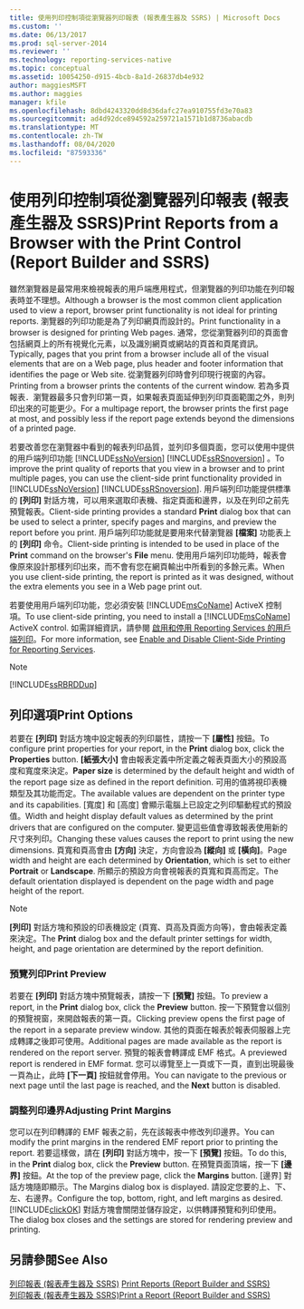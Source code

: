 ```yaml
---
title: 使用列印控制項從瀏覽器列印報表 (報表產生器及 SSRS) | Microsoft Docs
ms.custom: ''
ms.date: 06/13/2017
ms.prod: sql-server-2014
ms.reviewer: ''
ms.technology: reporting-services-native
ms.topic: conceptual
ms.assetid: 10054250-d915-4bcb-8a1d-26837db4e932
author: maggiesMSFT
ms.author: maggies
manager: kfile
ms.openlocfilehash: 8dbd4243320dd8d36dafc27ea910755fd3e70a83
ms.sourcegitcommit: ad4d92dce894592a259721a1571b1d8736abacdb
ms.translationtype: MT
ms.contentlocale: zh-TW
ms.lasthandoff: 08/04/2020
ms.locfileid: "87593336"
---
```

# <a name="print-reports-from-a-browser-with-the-print-control-report-builder-and-ssrs"></a><span data-ttu-id="00678-102">使用列印控制項從瀏覽器列印報表 (報表產生器及 SSRS)</span><span class="sxs-lookup"><span data-stu-id="00678-102">Print Reports from a Browser with the Print Control (Report Builder and SSRS)</span></span>
  <span data-ttu-id="00678-103">雖然瀏覽器是最常用來檢視報表的用戶端應用程式，但瀏覽器的列印功能在列印報表時並不理想。</span><span class="sxs-lookup"><span data-stu-id="00678-103">Although a browser is the most common client application used to view a report, browser print functionality is not ideal for printing reports.</span></span> <span data-ttu-id="00678-104">瀏覽器的列印功能是為了列印網頁而設計的。</span><span class="sxs-lookup"><span data-stu-id="00678-104">Print functionality in a browser is designed for printing Web pages.</span></span> <span data-ttu-id="00678-105">通常，您從瀏覽器列印的頁面會包括網頁上的所有視覺化元素，以及識別網頁或網站的頁首和頁尾資訊。</span><span class="sxs-lookup"><span data-stu-id="00678-105">Typically, pages that you print from a browser include all of the visual elements that are on a Web page, plus header and footer information that identifies the page or Web site.</span></span> <span data-ttu-id="00678-106">從瀏覽器列印時會列印現行視窗的內容。</span><span class="sxs-lookup"><span data-stu-id="00678-106">Printing from a browser prints the contents of the current window.</span></span> <span data-ttu-id="00678-107">若為多頁報表．瀏覽器最多只會列印第一頁，如果報表頁面延伸到列印頁面範圍之外，則列印出來的可能更少。</span><span class="sxs-lookup"><span data-stu-id="00678-107">For a multipage report, the browser prints the first page at most, and possibly less if the report page extends beyond the dimensions of a printed page.</span></span>  
  
 <span data-ttu-id="00678-108">若要改善您在瀏覽器中看到的報表列印品質，並列印多個頁面，您可以使用中提供的用戶端列印功能 [!INCLUDE[ssNoVersion](../../includes/ssnoversion-md.md)] [!INCLUDE[ssRSnoversion](../../includes/ssrsnoversion-md.md)] 。</span><span class="sxs-lookup"><span data-stu-id="00678-108">To improve the print quality of reports that you view in a browser and to print multiple pages, you can use the client-side print functionality provided in [!INCLUDE[ssNoVersion](../../includes/ssnoversion-md.md)] [!INCLUDE[ssRSnoversion](../../includes/ssrsnoversion-md.md)].</span></span> <span data-ttu-id="00678-109">用戶端列印功能提供標準的 **[列印]** 對話方塊，可以用來選取印表機、指定頁面和邊界，以及在列印之前先預覽報表。</span><span class="sxs-lookup"><span data-stu-id="00678-109">Client-side printing provides a standard **Print** dialog box that can be used to select a printer, specify pages and margins, and preview the report before you print.</span></span> <span data-ttu-id="00678-110">用戶端列印功能就是要用來代替瀏覽器 **[檔案]** 功能表上的 **[列印]** 命令。</span><span class="sxs-lookup"><span data-stu-id="00678-110">Client-side printing is intended to be used in place of the **Print** command on the browser's **File** menu.</span></span> <span data-ttu-id="00678-111">使用用戶端列印功能時，報表會像原來設計那樣列印出來，而不會有您在網頁輸出中所看到的多餘元素。</span><span class="sxs-lookup"><span data-stu-id="00678-111">When you use client-side printing, the report is printed as it was designed, without the extra elements you see in a Web page print out.</span></span>  
  
 <span data-ttu-id="00678-112">若要使用用戶端列印功能，您必須安裝 [!INCLUDE[msCoName](../../includes/msconame-md.md)] ActiveX 控制項。</span><span class="sxs-lookup"><span data-stu-id="00678-112">To use client-side printing, you need to install a [!INCLUDE[msCoName](../../includes/msconame-md.md)] ActiveX control.</span></span> <span data-ttu-id="00678-113">如需詳細資訊，請參閱 [啟用和停用 Reporting Services 的用戶端列印](../report-server/enable-and-disable-client-side-printing-for-reporting-services.md)。</span><span class="sxs-lookup"><span data-stu-id="00678-113">For more information, see [Enable and Disable Client-Side Printing for Reporting Services](../report-server/enable-and-disable-client-side-printing-for-reporting-services.md).</span></span>  
  
> [!NOTE]  
>  [!INCLUDE[ssRBRDDup](../../includes/ssrbrddup-md.md)]  
  
## <a name="print-options"></a><span data-ttu-id="00678-114">列印選項</span><span class="sxs-lookup"><span data-stu-id="00678-114">Print Options</span></span>  
 <span data-ttu-id="00678-115">若要在 **[列印]** 對話方塊中設定報表的列印屬性，請按一下 **[屬性]** 按鈕。</span><span class="sxs-lookup"><span data-stu-id="00678-115">To configure print properties for your report, in the **Print** dialog box, click the **Properties** button.</span></span> <span data-ttu-id="00678-116">**[紙張大小]** 會由報表定義中所定義之報表頁面大小的預設高度和寬度來決定。</span><span class="sxs-lookup"><span data-stu-id="00678-116">**Paper size** is determined by the default height and width of the report page size as defined in the report definition.</span></span> <span data-ttu-id="00678-117">可用的值將視印表機類型及其功能而定。</span><span class="sxs-lookup"><span data-stu-id="00678-117">The available values are dependent on the printer type and its capabilities.</span></span> <span data-ttu-id="00678-118">[寬度] 和 [高度] 會顯示電腦上已設定之列印驅動程式的預設值。</span><span class="sxs-lookup"><span data-stu-id="00678-118">Width and height display default values as determined by the print drivers that are configured on the computer.</span></span> <span data-ttu-id="00678-119">變更這些值會導致報表使用新的尺寸來列印。</span><span class="sxs-lookup"><span data-stu-id="00678-119">Changing these values causes the report to print using the new dimensions.</span></span> <span data-ttu-id="00678-120">頁寬和頁高會由 **[方向]** 決定，方向會設為 **[縱向]** 或 **[橫向]**。</span><span class="sxs-lookup"><span data-stu-id="00678-120">Page width and height are each determined by **Orientation**, which is set to either **Portrait** or **Landscape**.</span></span> <span data-ttu-id="00678-121">所顯示的預設方向會視報表的頁寬和頁高而定。</span><span class="sxs-lookup"><span data-stu-id="00678-121">The default orientation displayed is dependent on the page width and page height of the report.</span></span>  
  
> [!NOTE]  
>  <span data-ttu-id="00678-122">**[列印]** 對話方塊和預設的印表機設定 (頁寬、頁高及頁面方向等)，會由報表定義來決定。</span><span class="sxs-lookup"><span data-stu-id="00678-122">The **Print** dialog box and the default printer settings for width, height, and page orientation are determined by the report definition.</span></span>  
  
### <a name="print-preview"></a><span data-ttu-id="00678-123">預覽列印</span><span class="sxs-lookup"><span data-stu-id="00678-123">Print Preview</span></span>  
 <span data-ttu-id="00678-124">若要在 **[列印]** 對話方塊中預覽報表，請按一下 **[預覽]** 按鈕。</span><span class="sxs-lookup"><span data-stu-id="00678-124">To preview a report, in the **Print** dialog box, click the **Preview** button.</span></span> <span data-ttu-id="00678-125">按一下預覽會以個別的預覽視窗，來開啟報表的第一頁。</span><span class="sxs-lookup"><span data-stu-id="00678-125">Clicking preview opens the first page of the report in a separate preview window.</span></span> <span data-ttu-id="00678-126">其他的頁面在報表於報表伺服器上完成轉譯之後即可使用。</span><span class="sxs-lookup"><span data-stu-id="00678-126">Additional pages are made available as the report is rendered on the report server.</span></span> <span data-ttu-id="00678-127">預覽的報表會轉譯成 EMF 格式。</span><span class="sxs-lookup"><span data-stu-id="00678-127">A previewed report is rendered in EMF format.</span></span> <span data-ttu-id="00678-128">您可以導覽至上一頁或下一頁，直到出現最後一頁為止，此時 **[下一頁]** 按鈕就會停用。</span><span class="sxs-lookup"><span data-stu-id="00678-128">You can navigate to the previous or next page until the last page is reached, and the **Next** button is disabled.</span></span>  
  
### <a name="adjusting-print-margins"></a><span data-ttu-id="00678-129">調整列印邊界</span><span class="sxs-lookup"><span data-stu-id="00678-129">Adjusting Print Margins</span></span>  
 <span data-ttu-id="00678-130">您可以在列印轉譯的 EMF 報表之前，先在該報表中修改列印邊界。</span><span class="sxs-lookup"><span data-stu-id="00678-130">You can modify the print margins in the rendered EMF report prior to printing the report.</span></span> <span data-ttu-id="00678-131">若要這樣做，請在 **[列印]** 對話方塊中，按一下 **[預覽]** 按鈕。</span><span class="sxs-lookup"><span data-stu-id="00678-131">To do this, in the **Print** dialog box, click the **Preview** button.</span></span> <span data-ttu-id="00678-132">在預覽頁面頂端，按一下 **[邊界]** 按鈕。</span><span class="sxs-lookup"><span data-stu-id="00678-132">At the top of the preview page, click the **Margins** button.</span></span> <span data-ttu-id="00678-133">[邊界] 對話方塊隨即顯示。</span><span class="sxs-lookup"><span data-stu-id="00678-133">The Margins dialog box is displayed.</span></span> <span data-ttu-id="00678-134">請設定您要的上、下、左、右邊界。</span><span class="sxs-lookup"><span data-stu-id="00678-134">Configure the top, bottom, right, and left margins as desired.</span></span> [!INCLUDE[clickOK](../../includes/clickok-md.md)] <span data-ttu-id="00678-135">對話方塊會關閉並儲存設定，以供轉譯預覽和列印使用。</span><span class="sxs-lookup"><span data-stu-id="00678-135">The dialog box closes and the settings are stored for rendering preview and printing.</span></span>  
  
## <a name="see-also"></a><span data-ttu-id="00678-136">另請參閱</span><span class="sxs-lookup"><span data-stu-id="00678-136">See Also</span></span>  
 <span data-ttu-id="00678-137">[列印報表 &#40;報表產生器及 SSRS&#41;](print-reports-report-builder-and-ssrs.md) </span><span class="sxs-lookup"><span data-stu-id="00678-137">[Print Reports &#40;Report Builder and SSRS&#41;](print-reports-report-builder-and-ssrs.md) </span></span>  
 [<span data-ttu-id="00678-138">列印報表 &#40;報表產生器及 SSRS&#41;</span><span class="sxs-lookup"><span data-stu-id="00678-138">Print a Report &#40;Report Builder and SSRS&#41;</span></span>](print-a-report-report-builder-and-ssrs.md)  
  
  
